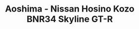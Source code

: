 ---
layout: product
title: "Aoshima - Nissan Hosino Kozo BNR34 Skyline GT-R"
price: "TBA" 
desc: "N/A"
img_path: "/assets/img/AO57339.jpg"
brand: "N/A"
available: false
special_offer: false
new: false
soon: false
cat: "010000"
subcat: "013700"
subsubcat: "0N/A"
sifra: "AO57339"
popular: false
---